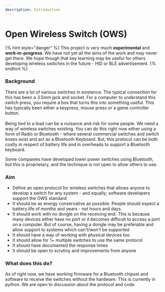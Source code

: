 ```yaml
---
description: Introduction
---
```


# Open Wireless Switch (OWS)

{% hint style="danger" %}
This project is very much **experimental** and **work-in-progress**. We have not yet all the aims of the work and may never get there. We hope though that key learning may be useful for others developing wireless switches in the future - HID or BLE advertisement.&#x20;
{% endhint %}

### Background

There are a lot of various switches in existence. The typical connection for this has been a 3.5mm jack and socket. For a computer to understand this switch press, you require a box that turns this into something useful. This has typically been either a keypress, mouse press or a game controller button. \
\
Being tied to a lead can be a nuisance and risk for some people. We need a way of wireless switches existing. You can do this right now either using a form of Radio or Bluetooth - where several commercial switches and switch boxes exist and act as a Bluetooth Keyboard. But, this protocol can be both costly in respect of battery life and in overheads to support a Bluetooth keyboard.&#x20;

Some companies have developed lower power switches using Bluetooth, but this is proprietary, and the technique is not open to allow others to use.&#x20;

### Aim&#x20;

* Define an open protocol for wireless switches that allows anyone to develop a switch for any system - and equally; software developers support the OWS standard
* It should be as energy conservative as possible. People should expect a battery life of months and years - not hours and days.&#x20;
* It should work with no dongle on the receiving end. This is because many devices either have no port or it becomes difficult to access a port on a computer. But of course, having a dongle may be preferable and allow support to systems which can't/won't be supported
* It should have a way of working with physical devices too
* It should allow for 1+ multiple switches to use the same protocol
* It should have documented the response times&#x20;
* It should be open to scrutiny and improvements from anyone

### What does this do?

As of right now, we have working firmware for a Bluetooth chipset and software to receive the switches without the hardware. This is currently in python. We are open to discussion about the protocol and code.&#x20;
